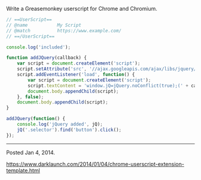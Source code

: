 Write a Greasemonkey userscript for Chrome and Chromium.

```javascript
// ==UserScript==
// @name           My Script
// @match          https://www.example.com/
// ==/UserScript==

console.log('included');

function addJQuery(callback) {
    var script = document.createElement('script');
    script.setAttribute('src', '//ajax.googleapis.com/ajax/libs/jquery/1/jquery.min.js');
    script.addEventListener('load', function() {
        var script = document.createElement('script');
        script.textContent = 'window.jQ=jQuery.noConflict(true);(' + callback.toString() + ')();';
        document.body.appendChild(script);
    }, false);
    document.body.appendChild(script);
}

addJQuery(function() {
    console.log('jQuery added', jQ);
    jQ('.selector').find('button').click();
});
```

---

Posted Jan 4, 2014.

https://www.darklaunch.com/2014/01/04/chrome-userscript-extension-template.html